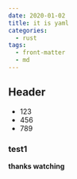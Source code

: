 ```yaml
---
date: 2020-01-02
title: it is yaml
categories:
  - rust
tags:
  - front-matter
  - md
---
```


## Header

- 123
- 456
- 789

### test1

**thanks watching**